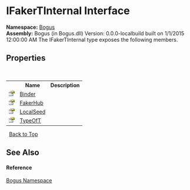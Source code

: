# IFakerTInternal Interface
 

**Namespace:**&nbsp;<a href="N_Bogus">Bogus</a><br />**Assembly:**&nbsp;Bogus (in Bogus.dll) Version: 0.0.0-localbuild built on 1/1/2015 12:00:00 AM
The IFakerTInternal type exposes the following members.


## Properties
&nbsp;<table><tr><th></th><th>Name</th><th>Description</th></tr><tr><td>![Public property](media/pubproperty.gif "Public property")</td><td><a href="P_Bogus_IFakerTInternal_Binder">Binder</a></td><td /></tr><tr><td>![Public property](media/pubproperty.gif "Public property")</td><td><a href="P_Bogus_IFakerTInternal_FakerHub">FakerHub</a></td><td /></tr><tr><td>![Public property](media/pubproperty.gif "Public property")</td><td><a href="P_Bogus_IFakerTInternal_LocalSeed">LocalSeed</a></td><td /></tr><tr><td>![Public property](media/pubproperty.gif "Public property")</td><td><a href="P_Bogus_IFakerTInternal_TypeOfT">TypeOfT</a></td><td /></tr></table>&nbsp;
<a href="#ifakertinternal-interface">Back to Top</a>

## See Also


#### Reference
<a href="N_Bogus">Bogus Namespace</a><br />